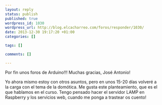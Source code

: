 ```yaml
--- 
layout: reply
status: publish
published: true
wordpress_id: 1030
wordpress_url: http://blog.elcacharreo.com/foros/responder/1030/
date: 2013-12-30 19:17:20 +01:00
categories: []

tags: []

comments: []

---
```

Por fin unos foros de Arduino!!! Muchas gracias, José Antonio!

Yo ahora mismo estoy con otros asuntos, pero en unos 15-20 días volveré a la carga con el tema de la domótica. Me gusta este planteamiento, que es el que hablamos en el curso. Tengo pensado hacer el servidor LAMP en Raspberry y los servicios web, cuando me ponga a trastear os cuento!
